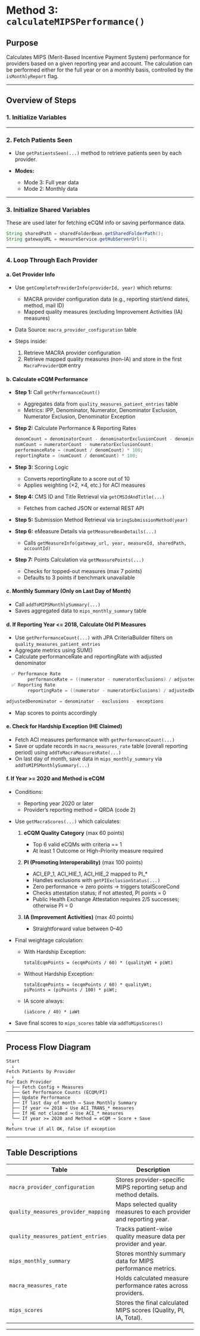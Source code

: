 # Method 3: `calculateMIPSPerformance()`

## Purpose

Calculates MIPS (Merit-Based Incentive Payment System) performance for providers based on a given reporting year and account. The calculation can be performed either for the full year or on a monthly basis, controlled by the `isMonthlyReport` flag.

---

## Overview of Steps

### 1. Initialize Variables

---

### 2. Fetch Patients Seen

* Use `getPatientsSeen(...)` method to retrieve patients seen by each provider.
* **Modes:**

  * Mode 3: Full year data
  * Mode 2: Monthly data

---

### 3. Initialize Shared Variables

These are used later for fetching eCQM info or saving performance data.

```java
String sharedPath = sharedFolderBean.getSharedFolderPath();
String gatewayURL = measureService.getHubServerUrl();
```

---

### 4. Loop Through Each Provider

#### a. Get Provider Info

* Use `getCompleteProviderInfo(providerId, year)` which returns:

  * MACRA provider configuration data (e.g., reporting start/end dates, method, mail ID)
  * Mapped quality measures (excluding Improvement Activities (IA) measures)
* Data Source: `macra_provider_configuration` table
* Steps inside:

  1. Retrieve MACRA provider configuration
  2. Retrieve mapped quality measures (non-IA) and store in the first `MacraProviderQDM` entry

#### b. Calculate eCQM Performance

* **Step 1:** Call `getPerformanceCount()`

  * Aggregates data from `quality_measures_patient_entries` table
  * Metrics: IPP, Denominator, Numerator, Denominator Exclusion, Numerator Exclusion, Denominator Exception
* **Step 2:** Calculate Performance & Reporting Rates

  ```java
  denomCount = denominatorCount - denominatorExclusionCount - denominatorExceptionCount;
  numCount = numeratorCount - numeratorExclusionCount;
  performanceRate = (numCount / denomCount) * 100;
  reportingRate = (numCount / denomCount) * 100;
  ```
* **Step 3:** Scoring Logic

  * Converts reportingRate to a score out of 10
  * Applies weighting (×2, ×4, etc.) for ACI measures
* **Step 4:** CMS ID and Title Retrieval via `getCMSIdAndTitle(...)`

  * Fetches from cached JSON or external REST API
* **Step 5:** Submission Method Retrieval via `bringSubmissionMethod(year)`
* **Step 6:** eMeasure Details via `getMeasureBeanDetails(...)`

  * Calls `getMeasureInfo(gateway_url, year, measureId, sharedPath, accountId)`
* **Step 7:** Points Calculation via `getMeasurePoints(...)`

  * Checks for topped-out measures (max 7 points)
  * Defaults to 3 points if benchmark unavailable

#### c. Monthly Summary (Only on Last Day of Month)

* Call `addToMIPSMonthlySummary(...)`
* Saves aggregated data to `mips_monthly_summary` table

#### d. If Reporting Year <= 2018, Calculate Old PI Measures

* Use `getPerformanceCount(...)` with JPA CriteriaBuilder filters on `quality_measures_patient_entries`
* Aggregate metrics using SUM()
* Calculate performanceRate and reportingRate with adjusted denominator
```java
  ✅ Performance Rate
        performanceRate = ((numerator - numeratorExclusions) / adjustedDenominator) * 100
  ✅ Reporting Rate
        reportingRate = ((numerator - numeratorExclusions) / adjustedDenominator) * 100

adjustedDenominator = denominator - exclusions - exceptions
  ```
* Map scores to points accordingly

#### e. Check for Hardship Exception (HE Claimed)

* Fetch ACI measures performance with `getPerformanceCount(...)`
* Save or update records in `macra_measures_rate` table (overall reporting period) using `addToMacraMeasuresRate(...)`
* On last day of month, save data in `mips_monthly_summary` via `addToMIPSMonthlySummary(...)`

#### f. If Year >= 2020 and Method is eCQM

* Conditions:

  * Reporting year 2020 or later
  * Provider’s reporting method = QRDA (code 2)
* Use `getMacraScores(...)` which calculates:

  1. **eCQM Quality Category** (max 60 points)

     * Top 6 valid eCQMs with criteria == 1
     * At least 1 Outcome or High-Priority measure required
  2. **PI (Promoting Interoperability)** (max 100 points)

     * ACI\_EP\_1, ACI\_HIE\_1, ACI\_HIE\_2 mapped to PI\_\*
     * Handles exclusions with `getPIExclusionStatus(...)`
     * Zero performance → zero points → triggers totalScoreCond
     * Checks attestation status; if not attested, PI points = 0
     * Public Health Exchange Attestation requires 2/5 successes; otherwise PI = 0
  3. **IA (Improvement Activities)** (max 40 points)

     * Straightforward value between 0–40
* Final weightage calculation:

  * With Hardship Exception:

    ```
    totalEcqmPoints = (ecqmPoints / 60) * (qualityWt + piWt)
    ```
  * Without Hardship Exception:

    ```
    totalEcqmPoints = (ecqmPoints / 60) * qualityWt;
    piPoints = (piPoints / 100) * piWt;
    ```
  * IA score always:

    ```
    (iaScore / 40) * iaWt
    ```
* Save final scores to `mips_scores` table via `addToMipsScores()`

---

## Process Flow Diagram

```
Start
  ↓
Fetch Patients by Provider
  ↓
For Each Provider
  ├── Fetch Config + Measures
  ├── Get Performance Counts (ECQM/PI)
  ├── Update Performance
  ├── If last day of month → Save Monthly Summary
  ├── If year <= 2018 → Use ACI_TRANS_* measures
  ├── If HE not claimed → Use ACI_* measures
  └── If year >= 2020 and Method = eCQM → Score + Save
  ↓
Return true if all OK, false if exception
```
---

## Table Descriptions

| Table                               | Description                                                         |
| ----------------------------------- | ------------------------------------------------------------------- |
| `macra_provider_configuration`      | Stores provider-specific MIPS reporting setup and method details.   |
| `quality_measures_provider_mapping` | Maps selected quality measures to each provider and reporting year. |
| `quality_measures_patient_entries`  | Tracks patient-wise quality measure data per provider and year.     |
| `mips_monthly_summary`              | Stores monthly summary data for MIPS performance metrics.           |
| `macra_measures_rate`               | Holds calculated measure performance rates across providers.        |
| `mips_scores`                       | Stores the final calculated MIPS scores (Quality, PI, IA, Total).   |

---
